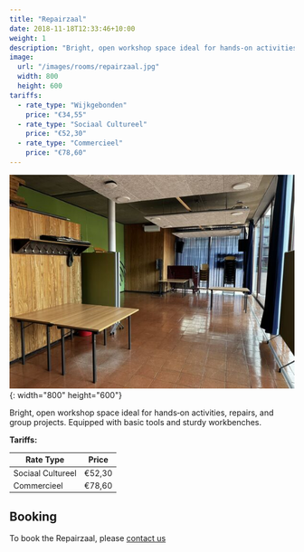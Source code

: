 ```yaml
---
title: "Repairzaal"
date: 2018-11-18T12:33:46+10:00
weight: 1
description: "Bright, open workshop space ideal for hands‑on activities, repairs, and group projects. Equipped with basic tools and sturdy workbenches."
image:
  url: "/images/rooms/repairzaal.jpg"
  width: 800
  height: 600
tariffs:
  - rate_type: "Wijkgebonden"
    price: "€34,55"
  - rate_type: "Sociaal Cultureel"
    price: "€52,30"
  - rate_type: "Commercieel"
    price: "€78,60"
---
```


![Repairzaal](/images/rooms/repairzaal.jpg){: width="800" height="600"}

Bright, open workshop space ideal for hands‑on activities, repairs, and group projects. Equipped with basic tools and sturdy workbenches.

**Tariffs:**

| Rate Type         | Price  |
| ----------------- | ------ |
| Sociaal Cultureel | €52,30 |
| Commercieel       | €78,60 |

## Booking
To book the Repairzaal, please [contact us](/contact)
